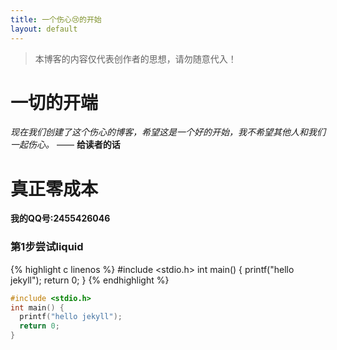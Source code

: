 ```yaml
---
title: 一个伤心😢的开始
layout: default
---
```

> 本博客的内容仅代表创作者的思想，请勿随意代入！
# 一切的开端
*现在我们创建了这个伤心的博客，希望这是一个好的开始，我不希望其他人和我们一起伤心。*
—— **给读者的话**

# 真正零成本
**我的QQ号:2455426046**
### 第1步尝试liquid
{% highlight c linenos %}
#include <stdio.h>
int main() {
  printf("hello jekyll");
  return 0;
}
{% endhighlight %}

```c
#include <stdio.h>
int main() {
  printf("hello jekyll");
  return 0;
}
```
